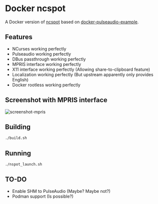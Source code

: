 # Docker ncspot

A Docker version of [ncspot](https://github.com/hrkfdn/ncspot/) based on [docker-pulseaudio-example](https://github.com/TheBiggerGuy/docker-pulseaudio-example).

## Features

* NCurses working perfectly
* Pulseaudio working perfectly
* DBus passthrough working perfectly
* MPRIS interface working perfectly
* X11 interface working perfectly (Allowing share-to-clipboard feature)
* Localization working perfectly (But upstream apparently only provides English)
* Docker rootless working perfectly

## Screenshot with MPRIS interface

![screenshot-mpris](https://user-images.githubusercontent.com/201189/131779762-65aaee8e-8684-4bc2-8ba2-8f1ab12ade50.png)

## Building
```bash
./build.sh
```

## Running
```bash
./nspot_launch.sh
```

## TO-DO

* Enable SHM to PulseAudio (Maybe? Maybe not?)
* Podman support (Is possible?)
